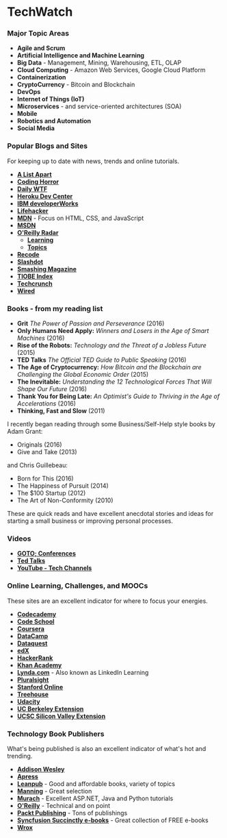 # TechWatch

### Major Topic Areas

- **Agile and Scrum**
- **Artificial Intelligence and Machine Learning**
- **Big Data** - Management, Mining, Warehousing, ETL, OLAP
- **Cloud Computing** - Amazon Web Services, Google Cloud Platform
- **Containerization**
- **CryptoCurrency** - Bitcoin and Blockchain
- **DevOps**
- **Internet of Things (IoT)**
- **Microservices** - and  service-oriented architectures (SOA)
- **Mobile**
- **Robotics and Automation**
- **Social Media**

### Popular Blogs and Sites

For keeping up to date with news, trends and online tutorials.

- **[A List Apart]("http://alistapart.com/)**
- **[Coding Horror](https://blog.codinghorror.com/)**
- **[Daily WTF](http://thedailywtf.com/)**
- **[Heroku Dev Center](https://devcenter.heroku.com/)**
- **[IBM developerWorks](https://www.ibm.com/developerworks/)**
- **[Lifehacker](http://lifehacker.com/)**
- **[MDN](https://developer.mozilla.org/en-US/)** - Focus on HTML, CSS, and JavaScript
- **[MSDN](https://msdn.microsoft.com/web-app-development-msdn)**
- **[O'Reilly Radar](https://www.oreilly.com/ideas)**
	- **[Learning](https://www.oreilly.com/learning)**
	- **[Topics](https://www.oreilly.com/topics)**
- **[Recode](http://www.recode.net/)**
- **[Slashdot](https://slashdot.org/)**
- **[Smashing Magazine](https://www.smashingmagazine.com/)**
- **[TIOBE Index](http://www.tiobe.com/tiobe-index/)**
- **[Techcrunch](https://techcrunch.com/)**
- **[Wired](http://www.wired.com/)**

### Books - from my reading list

- **Grit** *The Power of Passion and Perseverance* (2016)
- **Only Humans Need Apply:** *Winners and Losers in the Age of Smart Machines* (2016)
- **Rise of the Robots:** *Technology and the Threat of a Jobless Future* (2015)
- **TED Talks** *The Official TED Guide to Public Speaking* (2016)
- **The Age of Cryptocurrency:** *How Bitcoin and the Blockchain are Challenging the Global Economic Order* (2015)
- **The Inevitable:** *Understanding the 12 Technological Forces That Will Shape Our Future* (2016)
- **Thank You for Being Late:** *An Optimist's Guide to Thriving in the Age of Accelerations* (2016)
- **Thinking, Fast and Slow** (2011)

I recently began reading through some Business/Self-Help style books by Adam Grant:

- Originals (2016)
- Give and Take (2013)

and Chris Guillebeau:

- Born for This (2016)
- The Happiness of Pursuit (2014)
- The $100 Startup (2012)
- The Art of Non-Conformity (2010)

These are quick reads and have excellent anecdotal stories and ideas for starting a small business or improving personal processes.

### Videos

- **[GOTO; Conferences](https://gotocon.com/)**
- **[Ted Talks](https://www.ted.com/)**
- **[YouTube - Tech Channels](https://www.youtube.com/channels/tech)**

### Online Learning, Challenges, and MOOCs

These sites are an excellent indicator for where to focus your energies.

- **[Codecademy](https://www.codecademy.com/)**
- **[Code School](https://www.codeschool.com/)**
- **[Coursera](https://www.coursera.org/)**
- **[DataCamp](https://www.datacamp.com/)**
- **[Dataquest](https://www.dataquest.io/)**
- **[edX](https://www.edx.org/)**
- **[HackerRank](https://www.hackerrank.com/)**
- **[Khan Academy](https://www.khanacademy.org/)**
- **[Lynda.com](https://www.lynda.com/)** - Also known as LinkedIn Learning
- **[Pluralsight](https://www.pluralsight.com/)**
- **[Stanford Online](http://online.stanford.edu/)**
- **[Treehouse](https://teamtreehouse.com/)**
- **[Udacity](https://www.udacity.com/)**
- **[UC Berkeley Extension](http://extension.berkeley.edu/publicViewHome.do?method=load)**
- **[UCSC Silicon Valley Extension](http://www.ucsc-extension.edu/content/engineering-and-technology-2)**

### Technology Book Publishers

What's being published is also an excellent indicator of what's hot and trending.

- **[Addison Wesley](http://www.informit.com/)**
- **[Apress](https://www.apress.com/)**
- **[Leanpub](https://leanpub.com/)** - Good and affordable books, variety of topics
- **[Manning](https://www.manning.com/)** - Great selection
- **[Murach](https://www.murach.com/)** - Excellent ASP.NET, Java and Python tutorials
- **[O'Reilly](http://www.oreilly.com/)** - Technical and on point
- **[Packt Publishing](https://www.packtpub.com/)** - Tons of publishings
- **[Syncfusion Succinctly e-books](https://www.syncfusion.com/resources/techportal/ebooks)** - Great collection of FREE e-books
- **[Wrox](http://www.wrox.com/WileyCDA/)**